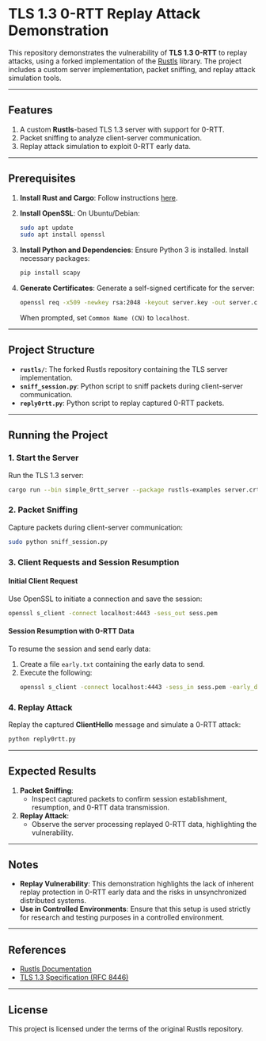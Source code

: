 # TLS 1.3 0-RTT Replay Attack Demonstration

This repository demonstrates the vulnerability of **TLS 1.3 0-RTT** to replay attacks, using a forked implementation of the [Rustls](https://github.com/rustls/rustls) library. The project includes a custom server implementation, packet sniffing, and replay attack simulation tools.

---

## Features
1. A custom **Rustls**-based TLS 1.3 server with support for 0-RTT.
2. Packet sniffing to analyze client-server communication.
3. Replay attack simulation to exploit 0-RTT early data.

---

## Prerequisites

1. **Install Rust and Cargo**:
   Follow instructions [here](https://www.rust-lang.org/tools/install).

2. **Install OpenSSL**:
   On Ubuntu/Debian:
   ```bash
   sudo apt update
   sudo apt install openssl
   ```

3. **Install Python and Dependencies**:
   Ensure Python 3 is installed. Install necessary packages:
   ```bash
   pip install scapy
   ```

4. **Generate Certificates**:
   Generate a self-signed certificate for the server:
   ```bash
   openssl req -x509 -newkey rsa:2048 -keyout server.key -out server.crt -days 365 -nodes
   ```
   When prompted, set `Common Name (CN)` to `localhost`.

---

## Project Structure
- **`rustls/`**: The forked Rustls repository containing the TLS server implementation.
- **`sniff_session.py`**: Python script to sniff packets during client-server communication.
- **`reply0rtt.py`**: Python script to replay captured 0-RTT packets.

---

## Running the Project

### 1. Start the Server
Run the TLS 1.3 server:
```bash
cargo run --bin simple_0rtt_server --package rustls-examples server.crt server.key
```

### 2. Packet Sniffing
Capture packets during client-server communication:
```bash
sudo python sniff_session.py
```

### 3. Client Requests and Session Resumption
#### Initial Client Request
Use OpenSSL to initiate a connection and save the session:
```bash
openssl s_client -connect localhost:4443 -sess_out sess.pem
```

#### Session Resumption with 0-RTT Data
To resume the session and send early data:
1. Create a file `early.txt` containing the early data to send.
2. Execute the following:
   ```bash
   openssl s_client -connect localhost:4443 -sess_in sess.pem -early_data early.txt
   ```

### 4. Replay Attack
Replay the captured **ClientHello** message and simulate a 0-RTT attack:
```bash
python reply0rtt.py
```

---

## Expected Results
1. **Packet Sniffing**:
   - Inspect captured packets to confirm session establishment, resumption, and 0-RTT data transmission.
2. **Replay Attack**:
   - Observe the server processing replayed 0-RTT data, highlighting the vulnerability.

---

## Notes
- **Replay Vulnerability**:
  This demonstration highlights the lack of inherent replay protection in 0-RTT early data and the risks in unsynchronized distributed systems.
- **Use in Controlled Environments**:
  Ensure that this setup is used strictly for research and testing purposes in a controlled environment.

---

## References
- [Rustls Documentation](https://github.com/rustls/rustls)
- [TLS 1.3 Specification (RFC 8446)](https://www.rfc-editor.org/rfc/rfc8446.html)

---

## License
This project is licensed under the terms of the original Rustls repository.
```